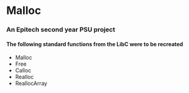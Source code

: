 # Malloc
<h3>An Epitech second year PSU project</h3>
<h4>The following standard functions from the LibC were to be recreated</h4>
<ul>
<li>Malloc</li>
<li>Free</li>
<li>Calloc</li>
<li>Realloc</li>
<li>ReallocArray</li>
</ul>